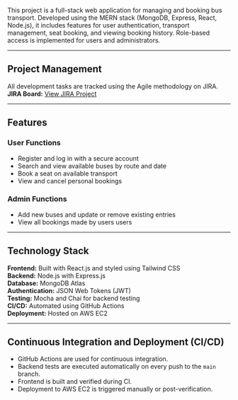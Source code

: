This project is a full-stack web application for managing and booking bus transport. Developed using the MERN stack (MongoDB, Express, React, Node.js), it includes features for user authentication, transport management, seat booking, and viewing booking history. Role-based access is implemented for users and administrators.

---

## Project Management

All development tasks are tracked using the Agile methodology on JIRA.  
**JIRA Board:** [View JIRA Project](https://connect-team-ln26syjt.atlassian.net/jira/software/projects/TBS/boards/34?atlOrigin=eyJpIjoiYTFjZThkMDJiY2Q4NGUxZGI1MTA3YmVmMDY3MmU5OTMiLCJwIjoiaiJ9)

---

## Features

### User Functions
- Register and log in with a secure account
- Search and view available buses by route and date
- Book a seat on available transport
- View and cancel personal bookings

### Admin Functions
- Add new buses and update or remove existing entries
- View all bookings made by users users


---

## Technology Stack

**Frontend:** Built with React.js and styled using Tailwind CSS  
**Backend:** Node.js with Express.js  
**Database:** MongoDB Atlas  
**Authentication:** JSON Web Tokens (JWT)  
**Testing:** Mocha and Chai for backend testing  
**CI/CD:** Automated using GitHub Actions  
**Deployment:** Hosted on AWS EC2

---

## Continuous Integration and Deployment (CI/CD)

- GitHub Actions are used for continuous integration.
- Backend tests are executed automatically on every push to the `main` branch.
- Frontend is built and verified during CI.
- Deployment to AWS EC2 is triggered manually or post-verification.
